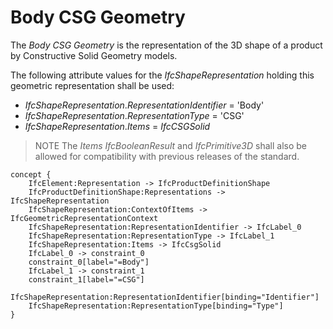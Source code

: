 Body CSG Geometry
=================

The _Body CSG Geometry_ is the representation of the 3D shape of a product by Constructive Solid Geometry models.

The following attribute values for the _IfcShapeRepresentation_ holding this geometric representation shall be used:

* _IfcShapeRepresentation_._RepresentationIdentifier_ = 'Body'
* _IfcShapeRepresentation_._RepresentationType_ = 'CSG'
* _IfcShapeRepresentation_._Items_ = _IfcCSGSolid_

> NOTE The _Items_ _IfcBooleanResult_ and _IfcPrimitive3D_ shall also be allowed for compatibility with previous releases of the standard.

```
concept {
    IfcElement:Representation -> IfcProductDefinitionShape
    IfcProductDefinitionShape:Representations -> IfcShapeRepresentation
    IfcShapeRepresentation:ContextOfItems -> IfcGeometricRepresentationContext
    IfcShapeRepresentation:RepresentationIdentifier -> IfcLabel_0
    IfcShapeRepresentation:RepresentationType -> IfcLabel_1
    IfcShapeRepresentation:Items -> IfcCsgSolid
    IfcLabel_0 -> constraint_0
    constraint_0[label="=Body"]
    IfcLabel_1 -> constraint_1
    constraint_1[label="=CSG"]
    IfcShapeRepresentation:RepresentationIdentifier[binding="Identifier"]
    IfcShapeRepresentation:RepresentationType[binding="Type"]
}
```
